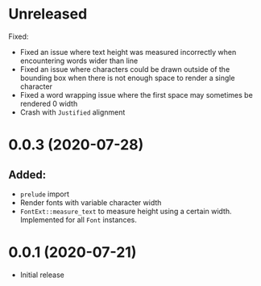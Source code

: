 Unreleased
==========

Fixed:

 * Fixed an issue where text height was measured incorrectly when encountering words wider than line
 * Fixed an issue where characters could be drawn outside of the bounding box when there is not enough space to render a single character
 * Fixed a word wrapping issue where the first space may sometimes be rendered 0 width
 * Crash with `Justified` alignment

0.0.3 (2020-07-28)
==================

## Added:

 * `prelude` import
 * Render fonts with variable character width
 * `FontExt::measure_text` to measure height using a certain width. Implemented for all `Font` instances.

0.0.1 (2020-07-21)
==================
 * Initial release
